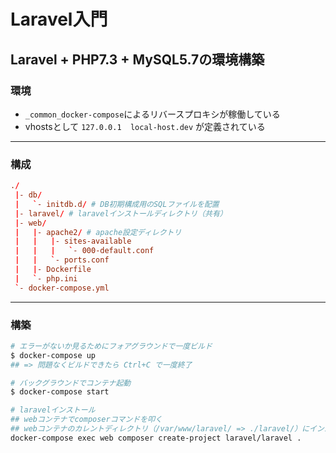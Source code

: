 # Laravel入門

## Laravel + PHP7.3 + MySQL5.7の環境構築

### 環境
- `_common_docker-compose`によるリバースプロキシが稼働している
- vhostsとして `127.0.0.1  local-host.dev` が定義されている

---

### 構成
```conf
./
 |- db/
 |   `- initdb.d/ # DB初期構成用のSQLファイルを配置
 |- laravel/ # laravelインストールディレクトリ（共有）
 |- web/
 |   |- apache2/ # apache設定ディレクトリ
 |   |   |- sites-available
 |   |   |   `- 000-default.conf
 |   |   `- ports.conf
 |   |- Dockerfile
 |   `- php.ini
 `- docker-compose.yml
```

---

### 構築
```bash
# エラーがないか見るためにフォアグラウンドで一度ビルド
$ docker-compose up
## => 問題なくビルドできたら Ctrl+C で一度終了

# バックグラウンドでコンテナ起動
$ docker-compose start

# laravelインストール
## webコンテナでcomposerコマンドを叩く
## webコンテナのカレントディレクトリ（/var/www/laravel/ => ./laravel/）にインストール
docker-compose exec web composer create-project laravel/laravel .
```
